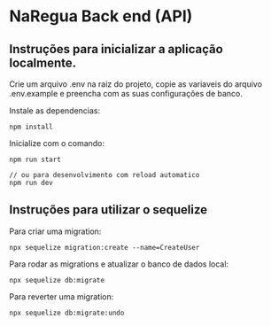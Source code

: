 # NaRegua Back end (API)

## Instruções para inicializar a aplicação localmente.

Crie um arquivo .env na raiz do projeto, copie as variaveis do arquivo .env.example e preencha com as suas configurações de banco.

Instale as dependencias:

```
npm install
```

Inicialize com o comando:

```
npm run start

// ou para desenvolvimento com reload automatico
npm run dev
```

## Instruções para utilizar o sequelize

Para criar uma migration:

```
npx sequelize migration:create --name=CreateUser
```

Para rodar as migrations e atualizar o banco de dados local:

```
npx sequelize db:migrate
```

Para reverter uma migration:

```
npx sequelize db:migrate:undo
```
